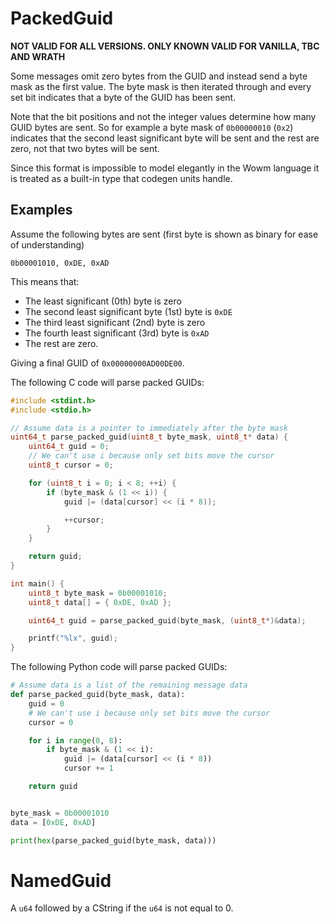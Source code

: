 # PackedGuid

**NOT VALID FOR ALL VERSIONS. ONLY KNOWN VALID FOR VANILLA, TBC AND WRATH**

Some messages omit zero bytes from the GUID and instead send a byte mask as the first value.
The byte mask is then iterated through and every set bit indicates that a byte of the GUID has been sent.

Note that the bit positions and not the integer values determine how many GUID bytes are sent.
So for example a byte mask of `0b00000010` (`0x2`) indicates that the second least significant byte will be sent and the rest are zero, not that two bytes will be sent.

Since this format is impossible to model elegantly in the Wowm language it is treated as a built-in type that codegen units handle.

## Examples

Assume the following bytes are sent (first byte is shown as binary for ease of understanding)
```rust,ignore
0b00001010, 0xDE, 0xAD
```
This means that:
* The least significant (0th) byte is zero
* The second least significant byte (1st) byte is `0xDE`
* The third least significant (2nd) byte is zero
* The fourth least significant (3rd) byte is `0xAD`
* The rest are zero.

Giving a final GUID of `0x00000000AD00DE00`.

The following C code will parse packed GUIDs:
```c
#include <stdint.h>
#include <stdio.h>

// Assume data is a pointer to immediately after the byte mask
uint64_t parse_packed_guid(uint8_t byte_mask, uint8_t* data) {
    uint64_t guid = 0;
    // We can't use i because only set bits move the cursor
    uint8_t cursor = 0;

    for (uint8_t i = 0; i < 8; ++i) {
        if (byte_mask & (1 << i)) {
            guid |= (data[cursor] << (i * 8));

            ++cursor;
        }
    }

    return guid;
}

int main() {
    uint8_t byte_mask = 0b00001010;
    uint8_t data[] = { 0xDE, 0xAD };

    uint64_t guid = parse_packed_guid(byte_mask, (uint8_t*)&data);

    printf("%lx", guid);
}
```

The following Python code will parse packed GUIDs:
```python
# Assume data is a list of the remaining message data
def parse_packed_guid(byte_mask, data):
    guid = 0
    # We can't use i because only set bits move the cursor
    cursor = 0

    for i in range(0, 8):
        if byte_mask & (1 << i):
            guid |= (data[cursor] << (i * 8))
            cursor += 1

    return guid


byte_mask = 0b00001010
data = [0xDE, 0xAD]

print(hex(parse_packed_guid(byte_mask, data)))
```

# NamedGuid

A `u64` followed by a CString if the `u64` is not equal to 0.
